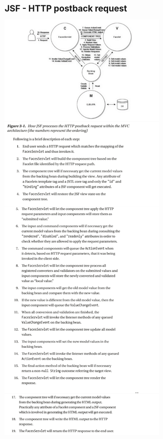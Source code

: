 # JSF - HTTP postback request

![Alt text](./assets/image.png)
![Alt text](./assets/image-1.png)
![Alt text](./assets/image-2.png)
![Alt text](./assets/image-3.png)